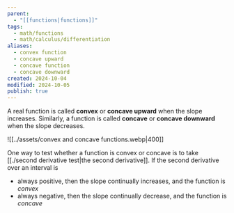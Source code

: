 ```yaml
---
parent:
  - "[[functions|functions]]"
tags:
  - math/functions
  - math/calculus/differentiation
aliases:
  - convex function
  - concave upward
  - concave function
  - concave downward
created: 2024-10-04
modified: 2024-10-05
publish: true
---
```

A real function is called **convex** or **concave upward** when the slope increases. Similarly, a function is called **concave** or **concave downward** when the slope decreases.

![[../assets/convex and concave functions.webp|400]]

One way to test whether a function is convex or concave is to take [[./second derivative test|the second derivative]]. If the second derivative over an interval is
- always positive, then the slope continually increases, and the function is *convex*
- always negative, then the slope continually decrease, and the function is *concave*